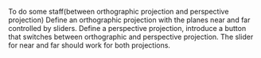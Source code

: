 To do some staff(between orthographic projection and perspective projection)
Define an orthographic projection with the planes near and far controlled by sliders.
Define a perspective projection, introduce a button that switches between orthographic and perspective projection. The slider for near and far should work for both projections.
